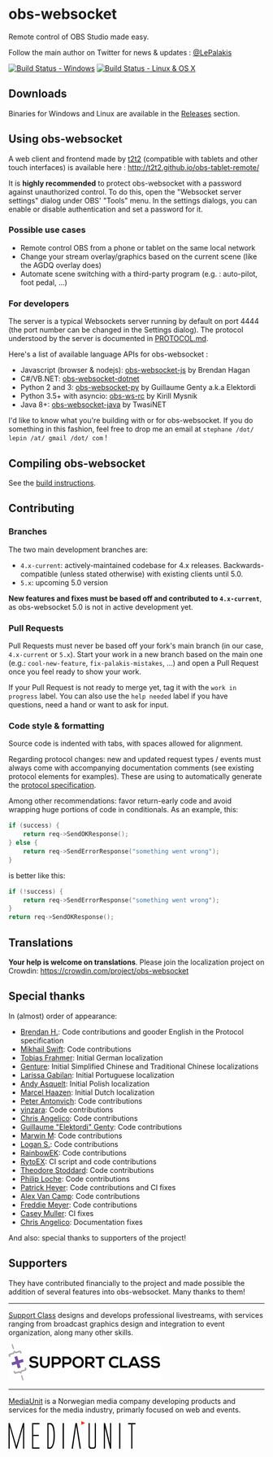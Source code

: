 obs-websocket
==============
Remote control of OBS Studio made easy.

Follow the main author on Twitter for news & updates : [@LePalakis](https://twitter.com/LePalakis)

[![Build Status - Windows](https://ci.appveyor.com/api/projects/status/github/Palakis/obs-websocket)](https://ci.appveyor.com/project/Palakis/obs-websocket/history) [![Build Status - Linux & OS X](https://travis-ci.org/Palakis/obs-websocket.svg?branch=master)](https://travis-ci.org/Palakis/obs-websocket)

## Downloads
Binaries for Windows and Linux are available in the [Releases](https://github.com/Palakis/obs-websocket/releases) section.

## Using obs-websocket
A web client and frontend made by [t2t2](https://github.com/t2t2/obs-tablet-remote) (compatible with tablets and other touch interfaces) is available here : http://t2t2.github.io/obs-tablet-remote/

It is **highly recommended** to protect obs-websocket with a password against unauthorized control. To do this, open the "Websocket server settings" dialog under OBS' "Tools" menu. In the settings dialogs, you can enable or disable authentication and set a password for it.

### Possible use cases
- Remote control OBS from a phone or tablet on the same local network
- Change your stream overlay/graphics based on the current scene (like the AGDQ overlay does)
- Automate scene switching with a third-party program (e.g. : auto-pilot, foot pedal, ...)

### For developers

The server is a typical Websockets server running by default on port 4444 (the port number can be changed in the Settings dialog).
The protocol understood by the server is documented in [PROTOCOL.md](docs/generated/protocol.md).  

Here's a list of available language APIs for obs-websocket :
- Javascript (browser & nodejs): [obs-websocket-js](https://github.com/haganbmj/obs-websocket-js) by Brendan Hagan
- C#/VB.NET: [obs-websocket-dotnet](https://github.com/Palakis/obs-websocket-dotnet)
- Python 2 and 3: [obs-websocket-py](https://github.com/Elektordi/obs-websocket-py) by Guillaume Genty a.k.a Elektordi
- Python 3.5+ with asyncio: [obs-ws-rc](https://github.com/KirillMysnik/obs-ws-rc) by Kirill Mysnik
- Java 8+: [obs-websocket-java](https://github.com/Twasi/websocket-obs-java) by TwasiNET

I'd like to know what you're building with or for obs-websocket. If you do something in this fashion, feel free to drop me an email at `stephane /dot/ lepin /at/ gmail /dot/ com` !

## Compiling obs-websocket

See the [build instructions](BUILDING.md).

## Contributing

### Branches

The two main development branches are:

- `4.x-current`: actively-maintained codebase for 4.x releases. Backwards-compatible (unless stated otherwise) with existing clients until 5.0.
- `5.x`: upcoming 5.0 version

**New features and fixes must be based off and contributed to `4.x-current`**, as obs-websocket 5.0 is not in active development yet.

### Pull Requests

Pull Requests must never be based off your fork's main branch (in our case, `4.x-current` or `5.x`). Start your work in a new branch
based on the main one (e.g.: `cool-new-feature`, `fix-palakis-mistakes`, ...) and open a Pull Request once you feel ready to show your work.

If your Pull Request is not ready to merge yet, tag it with the `work in progress` label. You can also use the `help needed` label if you have questions, need a hand or want to ask for input.

### Code style & formatting

Source code is indented with tabs, with spaces allowed for alignment.

Regarding protocol changes: new and updated request types / events must always come with accompanying documentation comments (see existing protocol elements for examples).
These are using to automatically generate the [protocol specification](docs/generated/protocol.md).

Among other recommendations: favor return-early code and avoid wrapping huge portions of code in conditionals. As an example, this:

```cpp
if (success) {
    return req->SendOKResponse();
} else {
    return req->SendErrorResponse("something went wrong");
}
```

is better like this:

```cpp
if (!success) {
    return req->SendErrorResponse("something went wrong");
}
return req->SendOKResponse();
```


## Translations

**Your help is welcome on translations**. Please join the localization project on Crowdin: https://crowdin.com/project/obs-websocket

## Special thanks

In (almost) order of appearance:

- [Brendan H.](https://github.com/haganbmj): Code contributions and gooder English in the Protocol specification
- [Mikhail Swift](https://github.com/mikhailswift): Code contributions
- [Tobias Frahmer](https://github.com/Frahmer): Initial German localization
- [Genture](https://github.com/Genteure): Initial Simplified Chinese and Traditional Chinese localizations
- [Larissa Gabilan](https://github.com/laris151): Initial Portuguese localization
- [Andy Asquelt](https://github.com/asquelt): Initial Polish localization
- [Marcel Haazen](https://github.com/nekocentral): Initial Dutch localization
- [Peter Antonvich](https://github.com/pantonvich): Code contributions
- [yinzara](https://github.com/yinzara): Code contributions
- [Chris Angelico](https://github.com/Rosuav): Code contributions
- [Guillaume "Elektordi" Genty](https://github.com/Elektordi): Code contributions
- [Marwin M](https://github.com/dragonbane0): Code contributions
- [Logan S.](https://github.com/lsdaniel): Code contributions
- [RainbowEK](https://github.com/RainbowEK): Code contributions
- [RytoEX](https://github.com/RytoEX): CI script and code contributions
- [Theodore Stoddard](https://github.com/TStod): Code contributions
- [Philip Loche](https://github.com/PicoCentauri): Code contributions
- [Patrick Heyer](https://github.com/PatTheMav): Code contributions and CI fixes
- [Alex Van Camp](https://github.com/Lange): Code contributions
- [Freddie Meyer](https://github.com/DungFu): Code contributions
- [Casey Muller](https://github.com/caseymrm): CI fixes
- [Chris Angelico](https://github.com/Rosuav): Documentation fixes

And also: special thanks to supporters of the project!

## Supporters

They have contributed financially to the project and made possible the addition of several features into obs-websocket. Many thanks to them!

---

[Support Class](http://supportclass.net) designs and develops professional livestreams, with services ranging from broadcast graphics design and integration to event organization, along many other skills.  

[![Support Class](.github/images/supportclass_logo_blacktext.png)](http://supportclass.net)

---

[MediaUnit](http://www.mediaunit.no) is a Norwegian media company developing products and services for the media industry, primarly focused on web and events.  

[![MediaUnit](.github/images/mediaunit_logo_black.png)](http://www.mediaunit.no/)

